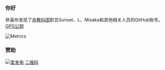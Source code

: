 ### 你好
恭喜你发现了[余教科团](https://github.com/lwd-temp/about-lwd-temp)职员Sunset、L、Misaka和其他相关人员的GitHub账号。[GPG公钥](https://cdn.jsdelivr.net/gh/lwd-temp/lwd-temp/lwd-temp_0xFDCB405A_public.asc)

![Metrics](https://gh.lwd-temp.top/lwd-temp/github-metrics.svg)

### 赞助
[![爱发电](https://cdn.jsdelivr.net/gh/lwd-temp/lwd-temp/afd_support.svg)](https://afdian.net/@lwd-temp)
[二维码](https://cdn.jsdelivr.net/gh/lwd-temp/lwd-temp/afd_qr.jpg)
